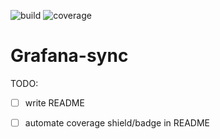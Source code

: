 ![build](https://github.com/brotifypacha/grafana-sync/actions/workflows/ci.yaml/badge.svg)
![coverage](https://img.shields.io/badge/coverage-44.7%25-yellow)

# Grafana-sync

TODO:

- [ ] write README
- [ ] automate coverage shield/badge in README

